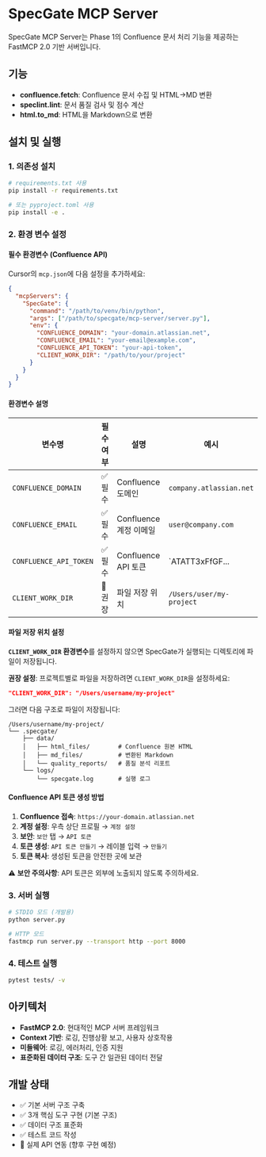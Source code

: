 # SpecGate MCP Server

SpecGate MCP Server는 Phase 1의 Confluence 문서 처리 기능을 제공하는 FastMCP 2.0 기반 서버입니다.

## 기능

- **confluence.fetch**: Confluence 문서 수집 및 HTML→MD 변환
- **speclint.lint**: 문서 품질 검사 및 점수 계산  
- **html.to_md**: HTML을 Markdown으로 변환

## 설치 및 실행

### 1. 의존성 설치
```bash
# requirements.txt 사용
pip install -r requirements.txt

# 또는 pyproject.toml 사용
pip install -e .
```

### 2. 환경 변수 설정

#### 필수 환경변수 (Confluence API)
Cursor의 `mcp.json`에 다음 설정을 추가하세요:

```json
{
  "mcpServers": {
    "SpecGate": {
      "command": "/path/to/venv/bin/python",
      "args": ["/path/to/specgate/mcp-server/server.py"],
      "env": {
        "CONFLUENCE_DOMAIN": "your-domain.atlassian.net",
        "CONFLUENCE_EMAIL": "your-email@example.com",
        "CONFLUENCE_API_TOKEN": "your-api-token",
        "CLIENT_WORK_DIR": "/path/to/your/project"
      }
    }
  }
}
```

#### 환경변수 설명

| 변수명 | 필수여부 | 설명 | 예시 |
|--------|----------|------|------|
| `CONFLUENCE_DOMAIN` | ✅ 필수 | Confluence 도메인 | `company.atlassian.net` |
| `CONFLUENCE_EMAIL` | ✅ 필수 | Confluence 계정 이메일 | `user@company.com` |
| `CONFLUENCE_API_TOKEN` | ✅ 필수 | Confluence API 토큰 | `ATATT3xFfGF... |
| `CLIENT_WORK_DIR` | 🔧 권장 | 파일 저장 위치 | `/Users/user/my-project` |

#### 파일 저장 위치 설정

**`CLIENT_WORK_DIR` 환경변수**를 설정하지 않으면 SpecGate가 실행되는 디렉토리에 파일이 저장됩니다.

**권장 설정**: 프로젝트별로 파일을 저장하려면 `CLIENT_WORK_DIR`을 설정하세요:

```json
"CLIENT_WORK_DIR": "/Users/username/my-project"
```

그러면 다음 구조로 파일이 저장됩니다:
```
/Users/username/my-project/
└── .specgate/
    ├── data/
    │   ├── html_files/        # Confluence 원본 HTML
    │   ├── md_files/          # 변환된 Markdown
    │   └── quality_reports/   # 품질 분석 리포트
    └── logs/
        └── specgate.log       # 실행 로그
```

#### Confluence API 토큰 생성 방법

1. **Confluence 접속**: `https://your-domain.atlassian.net`
2. **계정 설정**: 우측 상단 프로필 → `계정 설정`
3. **보안**: `보안` 탭 → `API 토큰`
4. **토큰 생성**: `API 토큰 만들기` → 레이블 입력 → `만들기`
5. **토큰 복사**: 생성된 토큰을 안전한 곳에 보관

⚠️ **보안 주의사항**: API 토큰은 외부에 노출되지 않도록 주의하세요.

### 3. 서버 실행
```bash
# STDIO 모드 (개발용)
python server.py

# HTTP 모드
fastmcp run server.py --transport http --port 8000
```

### 4. 테스트 실행
```bash
pytest tests/ -v
```

## 아키텍처

- **FastMCP 2.0**: 현대적인 MCP 서버 프레임워크
- **Context 기반**: 로깅, 진행상황 보고, 사용자 상호작용
- **미들웨어**: 로깅, 에러처리, 인증 지원
- **표준화된 데이터 구조**: 도구 간 일관된 데이터 전달

## 개발 상태

- ✅ 기본 서버 구조 구축
- ✅ 3개 핵심 도구 구현 (기본 구조)
- ✅ 데이터 구조 표준화
- ✅ 테스트 코드 작성
- 🔄 실제 API 연동 (향후 구현 예정)

